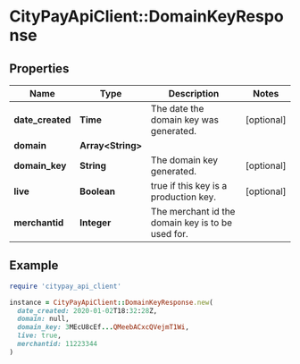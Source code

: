 # CityPayApiClient::DomainKeyResponse

## Properties

| Name | Type | Description | Notes |
| ---- | ---- | ----------- | ----- |
| **date_created** | **Time** | The date the domain key was generated.  | [optional] |
| **domain** | **Array&lt;String&gt;** |  |  |
| **domain_key** | **String** | The domain key generated.  | [optional] |
| **live** | **Boolean** | true if this key is a production key.  | [optional] |
| **merchantid** | **Integer** | The merchant id the domain key is to be used for.  |  |

## Example

```ruby
require 'citypay_api_client'

instance = CityPayApiClient::DomainKeyResponse.new(
  date_created: 2020-01-02T18:32:28Z,
  domain: null,
  domain_key: 3MEcU8cEf...QMeebACxcQVejmT1Wi,
  live: true,
  merchantid: 11223344
)
```

